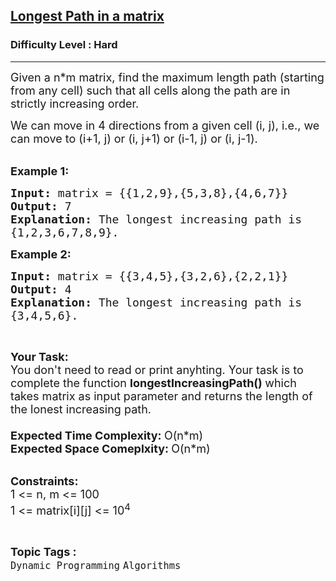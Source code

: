 <h2><a href="https://www.geeksforgeeks.org/problems/longest-path-in-a-matrix3019/1">Longest Path in a matrix</a></h2><h3>Difficulty Level : Hard</h3><hr><div class="problems_problem_content__Xm_eO"><p><span style="font-size:18px">Given a n*m&nbsp;matrix, find the maximum length path (starting from any cell) such that all cells along the path are in strictly increasing order.</span></p>

<p><span style="font-size:18px">We can move in 4 directions from a given cell (i, j), i.e., we can move to (i+1, j) or (i, j+1) or (i-1, j) or (i, j-1).</span><br>
&nbsp;</p>

<p><span style="font-size:18px"><strong>Example 1:</strong></span></p>

<pre><span style="font-size:18px"><strong>Input: </strong>matrix = {{1,2,9},{5,3,8},{4,6,7}}
<strong>Output: </strong>7
<strong>Explanation: </strong>The longest increasing path is
{1,2,3,6,7,8,9}.</span>
</pre>

<p><span style="font-size:18px"><strong>Example 2:</strong></span></p>

<pre><span style="font-size:18px"><strong>Input: </strong>matrix = {{3,4,5},{3,2,6},{2,2,1}}
<strong>Output: </strong>4
<strong>Explanation: </strong>The longest increasing path is
{3,4,5,6}.</span>
</pre>

<p>&nbsp;</p>

<p><span style="font-size:18px"><strong>Your Task:</strong><br>
You don't need to read or print anyhting. Your task is to complete the function&nbsp;<strong>longestIncreasingPath()&nbsp;</strong>which takes matrix as input parameter and returns the length of the lonest increasing path.<br>
<br>
<strong>Expected Time Complexity:&nbsp;</strong>O(n*m)<br>
<strong>Expected Space Comeplxity:&nbsp;</strong>O(n*m)</span><br>
&nbsp;</p>

<p><span style="font-size:18px"><strong>Constraints:</strong><br>
1 &lt;= n, m &lt;= 100<br>
1 &lt;= matrix[i][j] &lt;= 10<sup>4</sup></span></p>
</div><br><p><span style=font-size:18px><strong>Topic Tags : </strong><br><code>Dynamic Programming</code>&nbsp;<code>Algorithms</code>&nbsp;